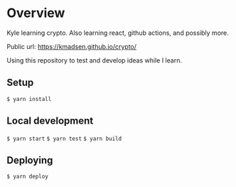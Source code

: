 # Overview 

Kyle learning crypto. Also learning react, github actions, and possibly more.

Public url: https://kmadsen.github.io/crypto/

Using this repository to test and develop ideas while I learn.

## Setup

`$ yarn install`

## Local development

`$ yarn start`
`$ yarn test`
`$ yarn build`

## Deploying

`$ yarn deploy`
